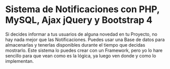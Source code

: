 # Sistema de Notificaciones con PHP, MySQL, Ajax jQuery y Bootstrap 4
Si decides informar a tus usuarios de alguna novedad en tu Proyecto, no hay nada mejor que las Notificaciones. Puedes usar una Base de datos para almacenarlas y tenerlas disponibles durante el tiempo que decidas mostrarlo. Este sistema lo puedes crear con un Framework, pero yo lo hare sencillo para que vean como es la lógica, ya luego ven donde y como lo implementan.
